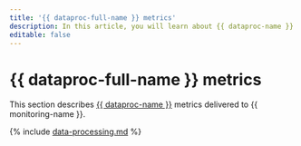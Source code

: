 ```yaml
---
title: '{{ dataproc-full-name }} metrics'
description: In this article, you will learn about {{ dataproc-name }} metrics.
editable: false
---
```


# {{ dataproc-full-name }} metrics


This section describes [{{ dataproc-name }}](../../data-proc/) metrics delivered to {{ monitoring-name }}.

{% include [data-processing.md](../../_includes/monitoring/metrics-ref/data-processing.md) %}